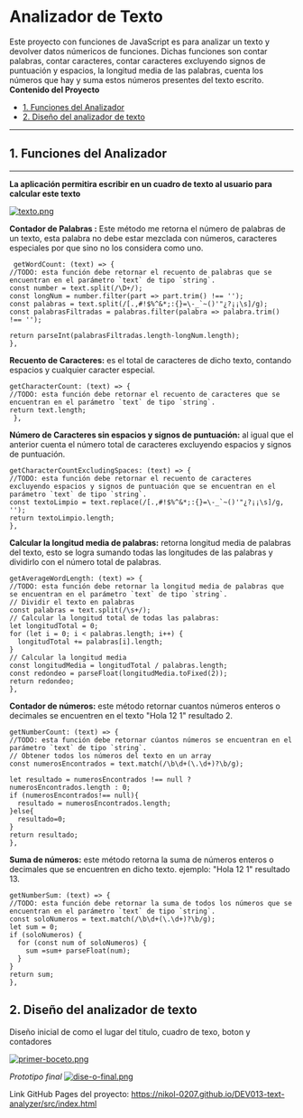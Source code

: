 # Analizador de Texto

Este proyecto con funciones de JavaScript es para analizar un texto y devolver datos númericos de funciones. Dichas funciones son contar palabras, contar caracteres, contar caracteres excluyendo signos de puntuación y espacios, la longitud media de las palabras, cuenta los números que hay y suma estos números presentes del texto escrito.
**Contenido del Proyecto**
* [1. Funciones del Analizador](#1-funciones-del-analizador)
* [2. Diseño del analizador de texto](#2-diseño-del-analizador-de-texto)

-------
## 1. Funciones del Analizador
-------
**La aplicación permitira escribir en un cuadro de texto al usuario para calcular este texto**

[![texto.png](https://i.postimg.cc/3x5CV4F4/texto.png)](https://postimg.cc/rKjrtpbM)

**Contador de Palabras :**  Este método me retorna el número de palabras de un texto, esta palabra no debe estar mezclada con números, caracteres especiales por que sino no los considera como uno.

     getWordCount: (text) => {
    //TODO: esta función debe retornar el recuento de palabras que se encuentran en el parámetro `text` de tipo `string`.
    const number = text.split(/\D+/);
    const longNum = number.filter(part => part.trim() !== '');
    const palabras = text.split(/[.,#!$%^&*;:{}=\-_`~()'"¿?¡¡\s]/g);
    const palabrasFiltradas = palabras.filter(palabra => palabra.trim() !== '');

    return parseInt(palabrasFiltradas.length-longNum.length);
    },

**Recuento de Caracteres:** es el total de caracteres de dicho texto, contando espacios y cualquier caracter especial.

    getCharacterCount: (text) => {
    //TODO: esta función debe retornar el recuento de caracteres que se encuentran en el parámetro `text` de tipo `string`.
    return text.length;
     },

**Número de Caracteres sin espacios y signos de puntuación:** al igual que el anterior cuenta el número total de caracteres excluyendo espacios y signos de puntuación.

    getCharacterCountExcludingSpaces: (text) => {
    //TODO: esta función debe retornar el recuento de caracteres excluyendo espacios y signos de puntuación que se encuentran en el parámetro `text` de tipo `string`.
    const textoLimpio = text.replace(/[.,#!$%^&*;:{}=\-_`~()'"¿?¡¡\s]/g, '');
    return textoLimpio.length;
    },

**Calcular la longitud media de palabras:** retorna longitud media de palabras del texto, esto se logra sumando todas las longitudes de las palabras y dividirlo con el número total de palabras.

    getAverageWordLength: (text) => {
    //TODO: esta función debe retornar la longitud media de palabras que se encuentran en el parámetro `text` de tipo `string`.
    // Dividir el texto en palabras
    const palabras = text.split(/\s+/);
    // Calcular la longitud total de todas las palabras:
    let longitudTotal = 0;
    for (let i = 0; i < palabras.length; i++) {
      longitudTotal += palabras[i].length;
    }
    // Calcular la longitud media
    const longitudMedia = longitudTotal / palabras.length;
    const redondeo = parseFloat(longitudMedia.toFixed(2));
    return redondeo;
    },

**Contador de números:** este método retornar cuantos números enteros o decimales se encuentren en el texto "Hola 12 1" resultado 2.

    getNumberCount: (text) => {
    //TODO: esta función debe retornar cúantos números se encuentran en el parámetro `text` de tipo `string`.
    // Obtener todos los números del texto en un array
    const numerosEncontrados = text.match(/\b\d+(\.\d+)?\b/g);

    let resultado = numerosEncontrados !== null ? numerosEncontrados.length : 0;
    if (numerosEncontrados!== null){
      resultado = numerosEncontrados.length;
    }else{
      resultado=0;
    }
    return resultado;
    },

**Suma de números:** este método retorna la suma de números enteros o decimales que se encuentren en dicho texto. ejemplo: "Hola 12 1" resultado 13.

    getNumberSum: (text) => {
    //TODO: esta función debe retornar la suma de todos los números que se encuentran en el parámetro `text` de tipo `string`.
    const soloNumeros = text.match(/\b\d+(\.\d+)?\b/g);
    let sum = 0;
    if (soloNumeros) {
      for (const num of soloNumeros) {
        sum =sum+ parseFloat(num);
      }
    }
    return sum;
    },

## 2. Diseño del analizador de texto
Diseño inicial de como el lugar del titulo, cuadro de texo, boton y contadores

[![primer-boceto.png](https://i.postimg.cc/Pxzgcpcd/primer-boceto.png)](https://postimg.cc/PpJVvxT7)

*Prototipo final*
[![dise-o-final.png](https://i.postimg.cc/0yS94YFg/dise-o-final.png)](https://postimg.cc/tsX0Zx9D)

Link GitHub Pages del proyecto: https://nikol-0207.github.io/DEV013-text-analyzer/src/index.html



